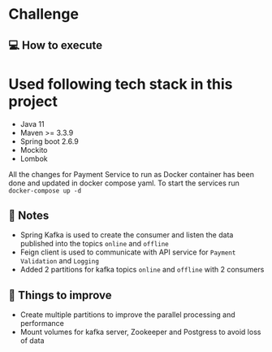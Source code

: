 # Challenge

## :computer: How to execute
# Used following tech stack in this project
   * Java 11
   * Maven >= 3.3.9
   * Spring boot 2.6.9
   * Mockito
   * Lombok 
 
All the changes for Payment Service to run as Docker container has been done and updated in docker compose yaml.
To start the services run `docker-compose up -d`
## :memo: Notes

* Spring Kafka is used to create the consumer and listen the data published into the topics `online` and `offline`
* Feign client is used to communicate with API service for `Payment Validation` and `Logging`
* Added 2 partitions for kafka topics `online` and `offline` with 2 consumers

## :pushpin: Things to improve

* Create multiple partitions to improve the parallel processing and performance 
* Mount volumes for kafka server, Zookeeper and Postgress to avoid loss of data
